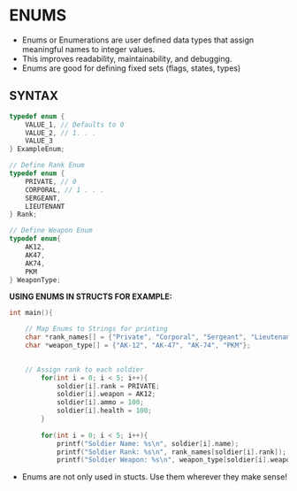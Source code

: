 # ENUMS 

- Enums or Enumerations are user defined data types that assign meaningful names to integer values.
- This improves readability, maintainability, and debugging. 
- Enums are good for defining fixed sets (flags, states, types)

## SYNTAX 

```C
typedef enum {
    VALUE_1, // Defaults to 0
    VALUE_2, // 1. . .
    VALUE_3
} ExampleEnum;

// Define Rank Enum
typedef enum {
    PRIVATE, // 0
    CORPORAL, // 1 . . .
    SERGEANT,
    LIEUTENANT
} Rank;

// Define Weapon Enum
typedef enum{
    AK12,
    AK47,
    AK74,
    PKM
} WeaponType;
```

**USING ENUMS IN STRUCTS FOR EXAMPLE:**

```C
int main(){

    // Map Enums to Strings for printing
    char *rank_names[] = {"Private", "Corporal", "Sergeant", "Lieutenant"};
    char *weapon_type[] = {"AK-12", "AK-47", "AK-74", "PKM"};

    
    // Assign rank to each soldier 
        for(int i = 0; i < 5; i++){
            soldier[i].rank = PRIVATE;
            soldier[i].weapon = AK12;
            soldier[i].ammo = 100;
            soldier[i].health = 100;
        }
        
        for(int i = 0; i < 5; i++){
            printf("Soldier Name: %s\n", soldier[i].name);
            printf("Soldier Rank: %s\n", rank_names[soldier[i].rank]);
            printf("Soldier Weapon: %s\n", weapon_type[soldier[i].weapon]);
```

- Enums are not only used in stucts. Use them wherever they make sense!
